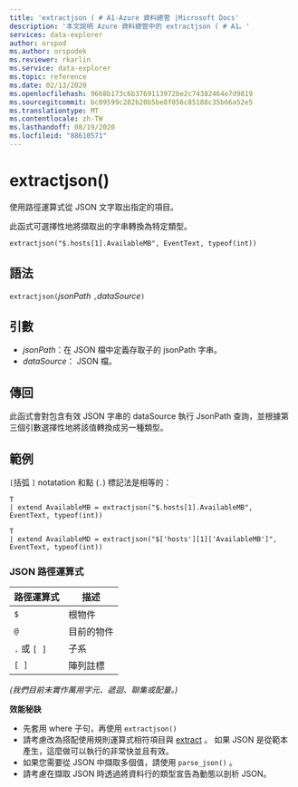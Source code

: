 ```yaml
---
title: 'extractjson ( # A1-Azure 資料總管 |Microsoft Docs'
description: '本文說明 Azure 資料總管中的 extractjson ( # A1。'
services: data-explorer
author: orspod
ms.author: orspodek
ms.reviewer: rkarlin
ms.service: data-explorer
ms.topic: reference
ms.date: 02/13/2020
ms.openlocfilehash: 9668b173c6b3769113972be2c74382464e7d9819
ms.sourcegitcommit: bc09599c282b20b5be8f056c85188c35b66a52e5
ms.translationtype: MT
ms.contentlocale: zh-TW
ms.lasthandoff: 08/19/2020
ms.locfileid: "88610571"
---
```

# <a name="extractjson"></a>extractjson()

使用路徑運算式從 JSON 文字取出指定的項目。 

此函式可選擇性地將擷取出的字串轉換為特定類型。

```kusto
extractjson("$.hosts[1].AvailableMB", EventText, typeof(int))
```

## <a name="syntax"></a>語法

`extractjson(`*jsonPath* `,`*dataSource*`)` 

## <a name="arguments"></a>引數

* *jsonPath*：在 JSON 檔中定義存取子的 jsonPath 字串。
* *dataSource*： JSON 檔。

## <a name="returns"></a>傳回

此函式會對包含有效 JSON 字串的 dataSource 執行 JsonPath 查詢，並根據第三個引數選擇性地將該值轉換成另一種類型。

## <a name="example"></a>範例

`[`括弧 `]` notatation 和點 (`.`) 標記法是相等的：

```kusto
T 
| extend AvailableMB = extractjson("$.hosts[1].AvailableMB", EventText, typeof(int)) 

T
| extend AvailableMD = extractjson("$['hosts'][1]['AvailableMB']", EventText, typeof(int)) 
```

### <a name="json-path-expressions"></a>JSON 路徑運算式

|路徑運算式|描述|
|---|---|
|`$`|根物件|
|`@`|目前的物件|
|`.` 或 `[ ]` | 子系|
|`[ ]`|陣列註標|

*(我們目前未實作萬用字元、遞迴、聯集或配量。)*


**效能秘訣**

* 先套用 where 子句，再使用 `extractjson()`
* 請考慮改為搭配使用規則運算式相符項目與 [extract](extractfunction.md) 。 如果 JSON 是從範本產生，這麼做可以執行的非常快並且有效。
* 如果您需要從 JSON 中擷取多個值，請使用 `parse_json()` 。
* 請考慮在擷取 JSON 時透過將資料行的類型宣告為動態以剖析 JSON。